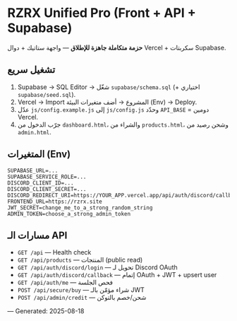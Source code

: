 # RZRX Unified Pro (Front + API + Supabase)
**حزمة متكاملة جاهزة للإطلاق** — واجهة ستاتيك + دوال Vercel + سكربتات Supabase.

## تشغيل سريع
1) Supabase → SQL Editor → شغّل `supabase/schema.sql` (+ اختياري `supabase/seed.sql`).
2) Vercel → Import المشروع → أضف متغيرات البيئة (Env) → Deploy.
3) عدّل `js/config.example.js` إلى `js/config.js` وحدّد `API_BASE` = دومين Vercel.
4) جرّب الدخول من `dashboard.html`، والشراء من `products.html`، وشحن رصيد من `admin.html`.

## المتغيرات (Env)
```
SUPABASE_URL=...
SUPABASE_SERVICE_ROLE=...
DISCORD_CLIENT_ID=...
DISCORD_CLIENT_SECRET=...
DISCORD_REDIRECT_URI=https://YOUR_APP.vercel.app/api/auth/discord/callback
FRONTEND_URL=https://rzrx.site
JWT_SECRET=change_me_to_a_strong_random_string
ADMIN_TOKEN=choose_a_strong_admin_token
```

## مسارات الـ API
- `GET /api` — Health check
- `GET /api/products` — المنتجات (public read)
- `GET /api/auth/discord/login` — تحويل لـ Discord OAuth
- `GET /api/auth/discord/callback` — إتمام OAuth + JWT + upsert user
- `GET /api/auth/me` — فحص الجلسة
- `POST /api/secure/buy` — شراء مؤمّن بالـ JWT
- `POST /api/admin/credit` — شحن/خصم بالتوكن

— Generated: 2025-08-18
